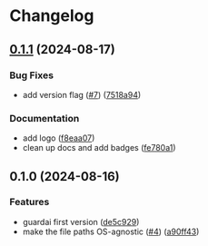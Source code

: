 # Changelog

## [0.1.1](https://github.com/codeguardai/guardai/compare/v0.1.0...v0.1.1) (2024-08-17)


### Bug Fixes

* add version flag ([#7](https://github.com/codeguardai/guardai/issues/7)) ([7518a94](https://github.com/codeguardai/guardai/commit/7518a94698354352808c3dd49079fb93a8369f4f))


### Documentation

* add logo ([f8eaa07](https://github.com/codeguardai/guardai/commit/f8eaa0704ff2fba6a5236ff34ba7fc9ac51b3bb9))
* clean up docs and add badges ([fe780a1](https://github.com/codeguardai/guardai/commit/fe780a11e16e4b2216f5695351abc43985378f83))

## 0.1.0 (2024-08-16)


### Features

* guardai first version ([de5c929](https://github.com/codeguardai/guardai/commit/de5c9299357e522accd6811bf6a9e8ac2eb509bd))
* make the file paths OS-agnostic ([#4](https://github.com/codeguardai/guardai/issues/4)) ([a90ff43](https://github.com/codeguardai/guardai/commit/a90ff43cd3831c7776a6a134960a59018b2d8bae))
